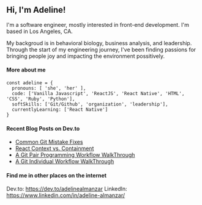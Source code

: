 ## Hi, I'm Adeline!

I'm a software engineer, mostly interested in front-end development. I'm based in Los Angeles, CA.

My backgroud is in behavioral biology, business analysis, and leadership. Through the start of my engineering journey, I've been finding passions for bringing people joy and impacting the environment possitively.

#### More about me
```
const adeline = {
  pronouns: [ 'she', 'her' ],
  code: ['Vanilla Javascript', 'ReactJS', 'React Native', 'HTML', 'CSS', 'Ruby', 'Python'],
  softSkills: ['Git/Github', 'organization', 'leadership'],
  currentlyLearning: ['React Native']
}
```

#### Recent Blog Posts on Dev.to
- [Common Git Mistake Fixes](https://dev.to/adelinealmanzar/common-git-mistake-fixes-56ac)
- [React Context vs. Containment](https://dev.to/adelinealmanzar/react-context-vs-containment-319g)
- [A Git Pair Programming Workflow WalkThrough](https://dev.to/adelinealmanzar/a-git-pair-group-workflow-walkthrough-3a9f)
- [A Git Individual Workflow WalkThrough](https://dev.to/adelinealmanzar/a-git-individual-workflow-walkthrough-po7)

#### Find me in other places on the internet
Dev.to: https://dev.to/adelinealmanzar
LinkedIn: https://www.linkedin.com/in/adeline-almanzar/
